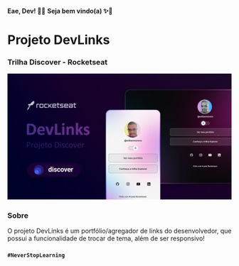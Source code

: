 **Eae, Dev! 👊🏾**
**Seja bem vindo(a) ✨🚀**

# Projeto DevLinks
### Trilha Discover - Rocketseat

![Preview](./public/assets/img/cover.png)

### Sobre

O projeto DevLinks é um portfólio/agregador de links do desenvolvedor, que possui a funcionalidade de trocar de tema, além de ser responsivo!

#### ``#NeverStopLearning``
